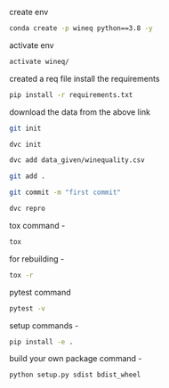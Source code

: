 create env
```bash
conda create -p wineq python==3.8 -y
```

activate env
```bash
activate wineq/
```

created a req file
install the requirements
```bash
pip install -r requirements.txt
```
download the data from the above link
```bash
git init
```
```bash
dvc init
```
```bash
dvc add data_given/winequality.csv
```
```bash
git add .
```
```bash
git commit -m "first commit"
```
```bash
dvc repro
```

tox command - 
```bash
tox
```
for rebuilding - 
```bash
tox -r
```

pytest command
```bash
pytest -v
```

setup commands -
```bash
pip install -e .
```

build your own package command - 
```bash
python setup.py sdist bdist_wheel
```